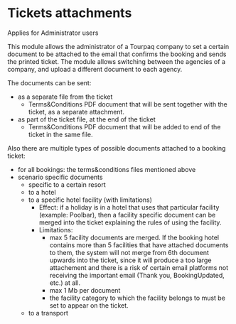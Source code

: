 # Tickets attachments

Applies for Administrator users

This module allows the administrator of a Tourpaq company to set a certain document to be attached to the email that confirms the booking and sends the printed ticket. The module allows switching between the agencies of a company, and upload a different document to each agency.

The documents can be sent:

* as a separate file from the ticket
  * Terms\&Conditions PDF document that will be sent together with the ticket, as a separate attachment.
* as part of the ticket file, at the end of the ticket
  * Terms\&Conditions PDF document that will be added to end of the ticket in the same file.

Also there are multiple types of possible documents attached to a booking ticket:

* for all bookings: the terms\&conditions files mentioned above
* scenario specific documents
  * specific to a certain resort
  * to a hotel
  * to a specific hotel facility (with limitations)
    * Effect: if a holiday is in a hotel that uses that particular facility (example: Poolbar), then a facility specific document can be merged into the ticket explaining the rules of using the facility.
    * Limitations:
      * max 5 facility documents are merged. If the booking hotel contains more than 5 facilities that have attached documents to them, the system will not merge from 6th document upwards into the ticket, since it will produce a too large attachement and there is a risk of certain email platforms not receiving the important email (Thank you, BookingUpdated, etc.) at all.
      * max 1 Mb per document
      * the facility category to which the facility belongs to must be set to appear on the ticket.
  * to a transport
